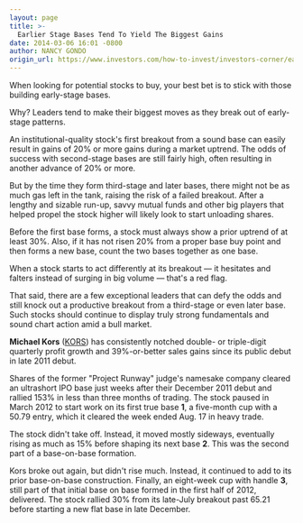 ```yaml
---
layout: page
title: >-
  Earlier Stage Bases Tend To Yield The Biggest Gains
date: 2014-03-06 16:01 -0800
author: NANCY GONDO
origin_url: https://www.investors.com/how-to-invest/investors-corner/earlier-stage-bases-tend-to-yield-biggest-gains/
---
```


When looking for potential stocks to buy, your best bet is to stick with those building early-stage bases.

Why? Leaders tend to make their biggest moves as they break out of early-stage patterns.

An institutional-quality stock's first breakout from a sound base can easily result in gains of 20% or more gains during a market uptrend. The odds of success with second-stage bases are still fairly high, often resulting in another advance of 20% or more.

But by the time they form third-stage and later bases, there might not be as much gas left in the tank, raising the risk of a failed breakout. After a lengthy and sizable run-up, savvy mutual funds and other big players that helped propel the stock higher will likely look to start unloading shares.

Before the first base forms, a stock must always show a prior uptrend of at least 30%. Also, if it has not risen 20% from a proper base buy point and then forms a new base, count the two bases together as one base.

When a stock starts to act differently at its breakout — it hesitates and falters instead of surging in big volume — that's a red flag.

That said, there are a few exceptional leaders that can defy the odds and still knock out a productive breakout from a third-stage or even later base. Such stocks should continue to display truly strong fundamentals and sound chart action amid a bull market.

**Michael Kors** ([KORS](https://research.investors.com/quote.aspx?symbol=KORS)) has consistently notched double- or triple-digit quarterly profit growth and 39%-or-better sales gains since its public debut in late 2011 debut.

Shares of the former "Project Runway" judge's namesake company cleared an ultrashort IPO base just weeks after their December 2011 debut and rallied 153% in less than three months of trading. The stock paused in March 2012 to start work on its first true base **1**, a five-month cup with a 50.79 entry, which it cleared the week ended Aug. 17 in heavy trade.

The stock didn't take off. Instead, it moved mostly sideways, eventually rising as much as 15% before shaping its next base **2**. This was the second part of a base-on-base formation.

Kors broke out again, but didn't rise much. Instead, it continued to add to its prior base-on-base construction. Finally, an eight-week cup with handle **3**, still part of that initial base on base formed in the first half of 2012, delivered. The stock rallied 30% from its late-July breakout past 65.21 before starting a new flat base in late December.
